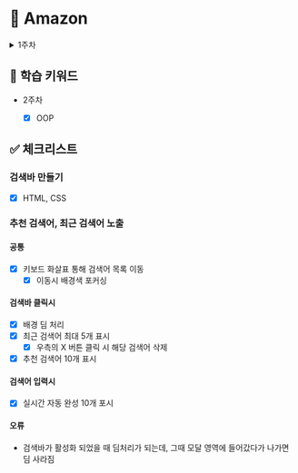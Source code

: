 # 🛒 Amazon

<details>
  <summary>1주차</summary>
  
## 📄 학습 키워드

- 1주차

  - [x] CSS 전처리기, SASS(변수, 함수, 믹스인, 중첩 규칙)
  - [x] 웹 애니메이션

## ✅ 체크리스트

- [ ] 상단 네비게이션

  - [x] HTML,CSS
    - [x] 상단바 검색바 사이즈
    - [ ] 본문 영역 사이즈 고정
  - [x] 배송처 영역
    - [x] 호버시 주소 변경 레이어 출현.
    - [x] 각 호버 영역 벗어나면 모든 레이어 & 효과 사라짐
  - [x] 로그인 영역
    - [x] 메인 페이지 진입 1초 뒤 레이어(로그인 버튼) 출현 애니메이션. 로그인 영역에 호버하기 전까지 유지.
    - [x] 호버시 레이어 확장, 배경 딤 처리
    - [x] 각 호버 영역 벗어나면 모든 레이어 & 효과 사라짐
  - [x] 검색바
    - [x] placeholder 적용

- [x] 히어로 영역 슬라이딩(Carousel)
  - [x] HTML,CSS
  - [x] 좌우 화살표 통해 내용 변경 기능
  - [x] 화살표 누르지 않는 경우 10초마다 다음 내용으로 이동
  - [x] 무한 슬라이딩으로 동작

## 이번 주 만들다가 새로 알게 된거 및 학습 키워드

- css Animation @keyframes
- createDocumentFragment()
- mouse 이벤트
- transitionend
- relatedTarget
- scss 문법들, 소스맵 파일

</details>

## 📄 학습 키워드

- 2주차

  - [x] OOP

## ✅ 체크리스트

### 검색바 만들기

- [x] HTML, CSS

### 추천 검색어, 최근 검색어 노출

#### 공통

- [x] 키보드 화살표 통해 검색어 목록 이동
  - [x] 이동시 배경색 포커싱

#### 검색바 클릭시

- [x] 배경 딤 처리
- [x] 최근 검색어 최대 5개 표시
  - [x] 우측의 X 버튼 클릭 시 해당 검색어 삭제
- [x] 추천 검색어 10개 표시

#### 검색어 입력시

- [x] 실시간 자동 완성 10개 포시

#### 오류

- 검색바가 활성화 되었을 때 딤처리가 되는데, 그때 모달 영역에 들어갔다가 나가면 딤 사라짐
